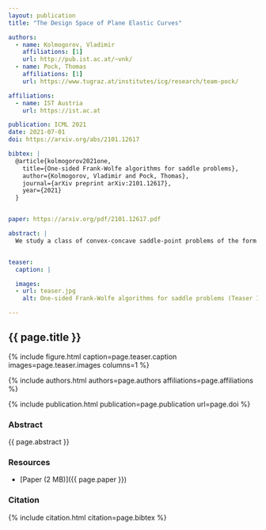 ```yaml
---
layout: publication
title: "The Design Space of Plane Elastic Curves"

authors:
  - name: Kolmogorov, Vladimir
    affiliations: [1]
    url: http://pub.ist.ac.at/~vnk/
  - name: Pock, Thomas
    affiliations: [1]
    url: https://www.tugraz.at/institutes/icg/research/team-pock/

affiliations:
  - name: IST Austria
    url: https://ist.ac.at

publication: ICML 2021
date: 2021-07-01
doi: https://arxiv.org/abs/2101.12617

bibtex: |
  @article{kolmogorov2021one,
    title={One-sided Frank-Wolfe algorithms for saddle problems},
    author={Kolmogorov, Vladimir and Pock, Thomas},
    journal={arXiv preprint arXiv:2101.12617},
    year={2021}
  }


paper: https://arxiv.org/pdf/2101.12617.pdf

abstract: |
  We study a class of convex-concave saddle-point problems of the form min x maxy < Kx,y > +fP(x)-h*(y) where K is a linear operator, fP is the sum of a convex function f with a Lipschitz-continuous gradient and the indicator function of a bounded convex polytope P, and h* is a convex (possibly nonsmooth) function. Such problem arises, for example, as a Lagrangian relaxation of various discrete optimization problems. Our main assumptions are the existence of an efficient linear minimization oracle (lmo) for P and an efficient proximal map for h* which motivate the solution via a blend of proximal primal-dual algorithms and Frank-Wolfe algorithms. In case h* is the indicator function of a linear constraint and function f is quadratic, we show a O(1/n2) convergence rate on the dual objective, requiring O(nlogn) calls of lmo. If the problem comes from the constrained optimization problem minx{fP(x)|Ax-b=0} then we additionally get bound O(1/n2) both on the primal gap and on the infeasibility gap. In the most general case, we show a O(1/n) convergence rate of the primal-dual gap again requiring O(nlogn) calls of lmo. To the best of our knowledge, this improves on the known convergence rates for the considered class of saddle-point problems. We show applications to labeling problems frequently appearing in machine learning and computer vision.


teaser:
  caption: |

  images:
  - url: teaser.jpg
    alt: One-sided Frank-Wolfe algorithms for saddle problems (Teaser Image)

---
```


## {{ page.title }}

{% include figure.html caption=page.teaser.caption images=page.teaser.images columns=1 %}

{% include authors.html authors=page.authors affiliations=page.affiliations %}

{% include publication.html publication=page.publication url=page.doi %}

### Abstract

{{ page.abstract }}

### Resources

* [Paper (2 MB)]({{ page.paper }})

<!--
* [Official publisher page]({{page.doi}}) &nbsp; [![ACM](ACM_logo.svg){: width="40x"}]({{page.doi}})
-->


### Citation

{% include citation.html citation=page.bibtex %}
